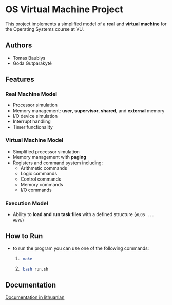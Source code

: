 # OS Virtual Machine Project

This project implements a simplified model of a **real** and **virtual machine** for the Operating Systems course at VU.

## Authors
- Tomas Baublys  
- Goda Gutparakytė  

## Features

### Real Machine Model
- Processor simulation  
- Memory management: **user**, **supervisor**, **shared**, and **external** memory  
- I/O device simulation  
- Interrupt handling  
- Timer functionality  

### Virtual Machine Model
- Simplified processor simulation  
- Memory management with **paging**  
- Registers and command system including:  
  - Arithmetic commands  
  - Logic commands  
  - Control commands  
  - Memory commands  
  - I/O commands  

### Execution Model
- Ability to **load and run task files** with a defined structure (`#LOS ... #BYE`)  

## How to Run
- to run the program you can use one of the following commands:
  1. ```bash
      make

  2. ```bash
      bash run.sh
## Documentation
[Documentation in lithuanian](Documentation_lithuanian.pdf)
